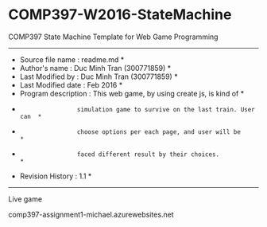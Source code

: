 # COMP397-W2016-StateMachine

COMP397 State Machine Template for Web Game Programming 

 *******************************************************************************
 * Source file name : readme.md                                                *
 * Author's name : Duc Minh Tran (300771859)                                   *
 * Last Modified by : Duc Minh Tran (300771859)                                *
 * Last Modified date : Feb 2016                                               *
 * Program description : This web game, by using create js, is kind of         *
 *                     simulation game to survive on the last train. User can  *
 *                     choose options per each page, and user will be          *
 *                     faced different result by their choices.                *
 * Revision History : 1.1                                                      *
 *******************************************************************************
 
 Live game
 
 comp397-assignment1-michael.azurewebsites.net
